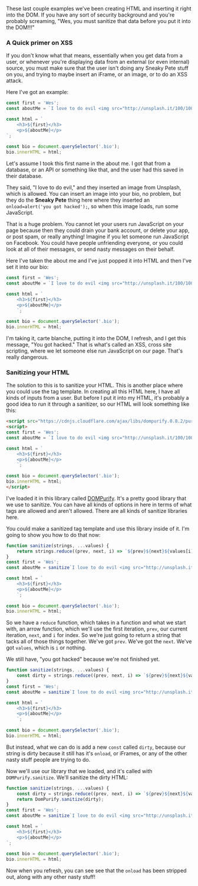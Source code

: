 These last couple examples we've been creating HTML and inserting it right into the DOM. If you have any sort of security background and you're probably screaming, "Wes, you must sanitize that data before you put it into the DOM!!!"

### A Quick primer on XSS

If you don't know what that means, essentially when you get data from a user, or whenever you're displaying data from an external (or even internal) source, you must make sure that the user isn't doing any Sneaky Pete stuff on you, and trying to maybe insert an iFrame, or an image, or to do an XSS attack. 

Here I've got an example:

```js
const first = 'Wes';
const aboutMe = `I love to do evil <img src="http://unsplash.it/100/100?random" onload="alert('you got hacked');" />`;

const html = `
	<h3>${first}</h3>
	<p>${aboutMe}</p>
`;
    
const bio = document.querySelector('.bio');
bio.innerHTML = html;
```

Let's assume I took this first name in the about me. I got that from a database, or an API or something like that, and the user had this saved in their database. 

They said, "I love to do evil," and they inserted an image from Unsplash, which is allowed. You can insert an image into your bio, no problem, but they do the **Sneaky Pete** thing here where they inserted an `onload=alert('you got hacked');`, so when this image loads, run some JavaScript. 

That is a huge problem. You cannot let your users run JavaScript on your page because then they could drain your bank account, or delete your app, or post spam, or really anything! Imagine if you let someone run JavaScript on Facebook. You could have people unfriending everyone, or you could look at all of their messages, or send nasty messages on their behalf. 

Here I've taken the about me and I've just popped it into HTML and then I've set it into our bio:

```js
const first = 'Wes';
const aboutMe = `I love to do evil <img src="http://unsplash.it/100/100?random" onload="alert('you got hacked');" />`;

const html = `
    <h3>${first}</h3>
    <p>${aboutMe}</p>
    `;
    
const bio = document.querySelector('.bio');
bio.innerHTML = html;
```

I'm taking it, carte blanche, putting it into the DOM, I refresh, and I get this message, "You got hacked." That is what's called an XSS, cross site scripting, where we let someone else run JavaScript on our page. That's really dangerous. 

### Sanitizing your HTML

The solution to this is to sanitize your HTML. This is another place where you could use the tag template. In creating all this HTML here, I have all kinds of inputs from a user. But before I put it into my HTML, it's probably a good idea to run it through a sanitizer, so our HTML will look something like this: 


```html
<script src="https://cdnjs.cloudflare.com/ajax/libs/dompurify.0.8.2/purify.min.js"></script>
<script>
const first = 'Wes';
const aboutMe = `I love to do evil <img src="http://unsplash.it/100/100?random" onload="alert('you got hacked');" />`;

const html = `
    <h3>${first}</h3>
    <p>${aboutMe}</p>
    `;
    
const bio = document.querySelector('.bio');
bio.innerHTML = html;
</script>
```

I've loaded it in this library called [DOMPurify](https://github.com/cure53/DOMPurify). It's a pretty good library that we use to sanitize. You can have all kinds of options in here in terms of what tags are allowed and aren't allowed. There are all kinds of sanitize libraries here.

You could make a sanitized tag template and use this library inside of it. I'm going to show you how to do that now:

```js
function sanitize(strings, ...values) {
    return strings.reduce((prev, next, i) => `${prev}${next}${values[i]} || ''}`, '');
}
const first = 'Wes';
const aboutMe = sanitize`I love to do evil <img src="http://unsplash.it/100/100?random" onload="alert('you got hacked');" />`;

const html = `
    <h3>${first}</h3>
    <p>${aboutMe}</p>
    `;
    
const bio = document.querySelector('.bio');
bio.innerHTML = html;
```

So we have a `reduce` function, which takes in a function and what we start with, an arrow function, which we'll use the first iteration, `prev`, our current iteration, `next`, and `i` for index. So we're just going to return a string that tacks all of those things together. We've got `prev`. We've got the `next`. We've got `values`, which is `i` or nothing.


We still have, "you got hacked" because we're not finished yet. 

```js
function sanitize(strings, ...values) {
    const dirty = strings.reduce((prev, next, i) => `${prev}${next}${values[i]} || ''}`, '');
}
const first = 'Wes';
const aboutMe = sanitize`I love to do evil <img src="http://unsplash.it/100/100?random" onload="alert('you got hacked');" />`;

const html = `
    <h3>${first}</h3>
    <p>${aboutMe}</p>
    `;
    
const bio = document.querySelector('.bio');
bio.innerHTML = html;
```

But instead, what we can do is add a new `const` called `dirty`, because our string is dirty because it still has it's `onload`, or iFrames, or any of the other nasty stuff people are trying to do. 

Now we'll use our library that we loaded, and it's called with `DOMPurify.sanitize`. We'll sanitize the dirty HTML:

```js
function sanitize(strings, ...values) {
    const dirty = strings.reduce((prev, next, i) => `${prev}${next}${values[i]} || ''}`, '');
    return DomPurify.sanitize(dirty);
}
const first = 'Wes';
const aboutMe = sanitize`I love to do evil <img src="http://unsplash.it/100/100?random" onload="alert('you got hacked');" />`;

const html = `
    <h3>${first}</h3>
    <p>${aboutMe}</p>
`;
    
const bio = document.querySelector('.bio');
bio.innerHTML = html;
```

Now when you refresh, you can see see that the `onload` has been stripped out, along with any other nasty stuff! 
